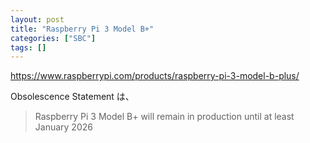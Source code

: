 ```yaml
---
layout: post
title: "Raspberry Pi 3 Model B+"
categories: ["SBC"]
tags: []
---
```


https://www.raspberrypi.com/products/raspberry-pi-3-model-b-plus/

Obsolescence Statement は、

> Raspberry Pi 3 Model B+ will remain in production until at least January 2026
